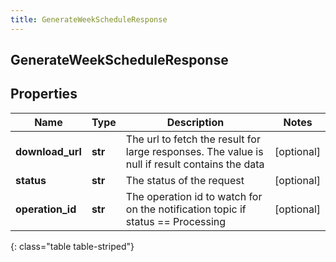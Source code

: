 ```yaml
---
title: GenerateWeekScheduleResponse
---
```

## GenerateWeekScheduleResponse

## Properties

|Name | Type | Description | Notes|
|------------ | ------------- | ------------- | -------------|
| **download_url** | **str** | The url to fetch the result for large responses. The value is null if result contains the data | [optional] |
| **status** | **str** | The status of the request | [optional] |
| **operation_id** | **str** | The operation id to watch for on the notification topic if status == Processing | [optional] |
{: class="table table-striped"}


